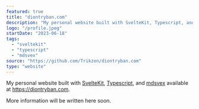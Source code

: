 ```yaml
---
featured: true
title: "diontryban.com"
description: "My personal website built with SvelteKit, Typescript, and mdsvex."
logo: "/profile.jpeg"
startDate: "2023-06-18"
tags: 
  - "sveltekit"
  - "typescript"
  - "mdsvex"
source: "https://github.com/Trikzon/diontryban.com"
type: "website"
---
```

My personal website built with [SvelteKit](https://kit.svelte.dev), [Typescript](https://www.typescriptlang.org), and [mdsvex](https://mdsvex.com) available at https://diontryban.com.

More information will be written here soon.
